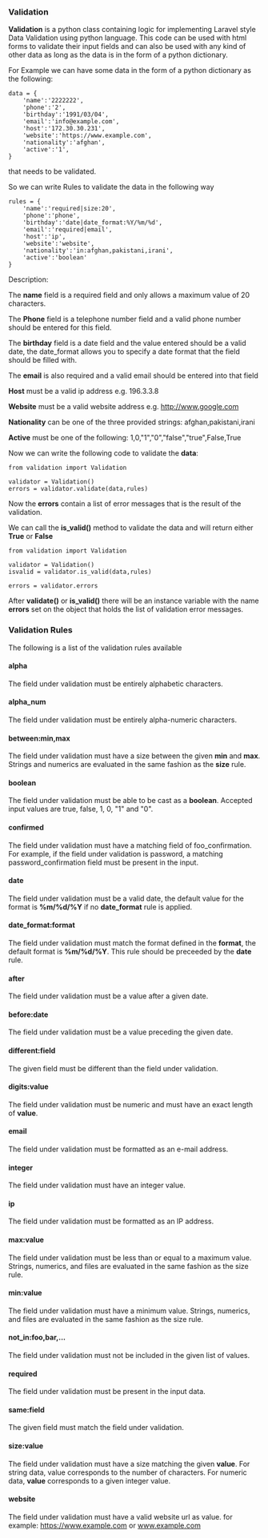 ### Validation

**Validation** is a python class containing logic for implementing Laravel style Data Validation using python language. This code can be used with html forms to validate their input fields and can also be used with any kind of other data as long as the data is in the form of a python dictionary.

For Example we can have some data in the form of a python dictionary as the following:

    data = { 
        'name':'2222222',   
        'phone':'2',  
        'birthday':'1991/03/04',    
        'email':'info@example.com',    
        'host':'172.30.30.231',  
        'website':'https://www.example.com', 
        'nationality':'afghan',
        'active':'1',  
    }

that needs to be validated.

So we can write Rules to validate the data in the following way

    rules = { 
        'name':'required|size:20',   
        'phone':'phone', 
        'birthday':'date|date_format:%Y/%m/%d', 
        'email':'required|email',
        'host':'ip', 
        'website':'website', 
        'nationality':'in:afghan,pakistani,irani',
        'active':'boolean'
    }  

Description:

The **name** field is a required field and only allows a maximum value of 20 characters.

The **Phone** field is a telephone number field and a valid phone number should be entered for this field.

The **birthday** field is a date field and the value entered should be a valid date, the date_format allows you to specify a date format that the field should be filled with.

The **email** is also required and a valid email should be entered into that field  

**Host** must be a valid ip address e.g. 196.3.3.8

**Website** must be a valid website address e.g. http://www.google.com  

**Nationality** can be one of the three provided strings: afghan,pakistani,irani  

**Active** must be one of the following: 1,0,"1","0","false","true",False,True


Now we can write the following code to validate the **data**:

    from validation import Validation

    validator = Validation()
    errors = validator.validate(data,rules)

Now the **errors** contain a list of  error messages that is the result of the validation.

We can call the **is_valid()** method to validate the data and will return either **True** or **False** 

    from validation import Validation

    validator = Validation()
    isvalid = validator.is_valid(data,rules)
	
    errors = validator.errors
    
After **validate()** or **is_valid()** there will be an instance variable with the name **errors** set on the object that holds the list of validation error messages.

### Validation Rules

The following is a list of the validation rules available

#### alpha

The field under validation must be entirely alphabetic characters.

#### alpha_num

The field under validation must be entirely alpha-numeric characters.

#### between:min,max

The field under validation must have a size between the given **min** and **max**. Strings and numerics are evaluated in the same fashion as the **size** rule.

#### boolean

The field under validation must be able to be cast as a **boolean**. Accepted input values are true, false, 1, 0, "1" and "0".

#### confirmed

The field under validation must have a matching field of foo_confirmation. For example, if the field under validation is password, a matching password_confirmation field must be present in the input.

#### date

The field under validation must be a valid date, the default value for the format is **%m/%d/%Y** if no **date_format** rule is applied.

#### date_format:format

The field under validation must match the format defined in the **format**, the default format is **%m/%d/%Y**. This rule should be preceeded by the **date** rule.

#### after

The field under validation must be a value after a given date.

#### before:date

The field under validation must be a value preceding the given date.

#### different:field

The given field must be different than the field under validation.

#### digits:value

The field under validation must be numeric and must have an exact length of **value**.

#### email

The field under validation must be formatted as an e-mail address.

#### integer

The field under validation must have an integer value.

#### ip

The field under validation must be formatted as an IP address.

#### max:value

The field under validation must be less than or equal to a maximum value. Strings, numerics, and files are evaluated in the same fashion as the size rule.

#### min:value

The field under validation must have a minimum value. Strings, numerics, and files are evaluated in the same fashion as the size rule.

#### not_in:foo,bar,...

The field under validation must not be included in the given list of values.

#### required

The field under validation must be present in the input data.

#### same:field

The given field must match the field under validation.

#### size:value

The field under validation must have a size matching the given **value**. For string data, value corresponds to the number of characters. For numeric data, **value** corresponds to a given integer value.

#### website

The field under validation must have a valid website url as value. for example: https://www.example.com or www.example.com
